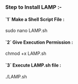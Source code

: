 <h3>Step to Install LAMP :-</h3>

<h4> `1` Make a Shell Script File :</h4>
sudo nano LAMP.sh

<h4> `2` Give Execution Permission :</h4>
chmod +x LAMP.sh

<h4> `3` Execute LAMP.sh file :</h4>
./LAMP.sh
